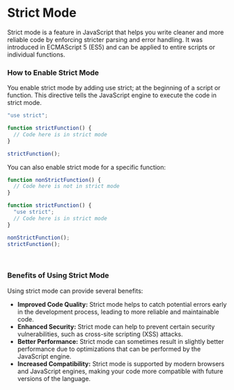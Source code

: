 # Strict Mode
Strict mode is a feature in JavaScript that helps you write cleaner and more reliable code by enforcing stricter parsing and error handling. It was introduced in ECMAScript 5 (ES5) and can be applied to entire scripts or individual functions.

### How to Enable Strict Mode
You enable strict mode by adding use strict; at the beginning of a script or function. This directive tells the JavaScript engine to execute the code in strict mode.
```jsx
"use strict";

function strictFunction() {
  // Code here is in strict mode
}

strictFunction();
```

You can also enable strict mode for a specific function:

```jsx
function nonStrictFunction() {
  // Code here is not in strict mode
}

function strictFunction() {
  "use strict";
  // Code here is in strict mode
}

nonStrictFunction();
strictFunction();
```
<br>

### Benefits of Using Strict Mode
Using strict mode can provide several benefits:

- **Improved Code Quality:** Strict mode helps to catch potential errors early in the development process, leading to more reliable and maintainable code.
- **Enhanced Security:** Strict mode can help to prevent certain security vulnerabilities, such as cross-site scripting (XSS) attacks.
- **Better Performance:** Strict mode can sometimes result in slightly better performance due to optimizations that can be performed by the JavaScript engine.
- **Increased Compatibility:** Strict mode is supported by modern browsers and JavaScript engines, making your code more compatible with future versions of the language.